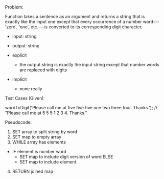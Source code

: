 Problem:

Function takes a sentence as an argument and returns a string that is exactly like the input one except that every occurrence of a number word---'zero', 'one', etc.---is converted to its corresponding digit character.

- input: string
- output: string

- explicit
  - the output string is exactly the input string except that number words are replaced with digits

- implicit
  - none really

Test Cases (Given):

wordToDigit('Please call me at five five five one two three four. Thanks.');
// "Please call me at 5 5 5 1 2 3 4. Thanks."

Pseudocode:

1. SET array to split string by word
2. SET map to empty array
3. WHILE array has elements
  - IF element is number word
    - SET map to include digit version of word
    ELSE
    - SET map to include element
4. RETURN joined map
